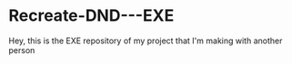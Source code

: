 # Recreate-DND---EXE
Hey, this is the EXE repository of my project that I'm making with another person
